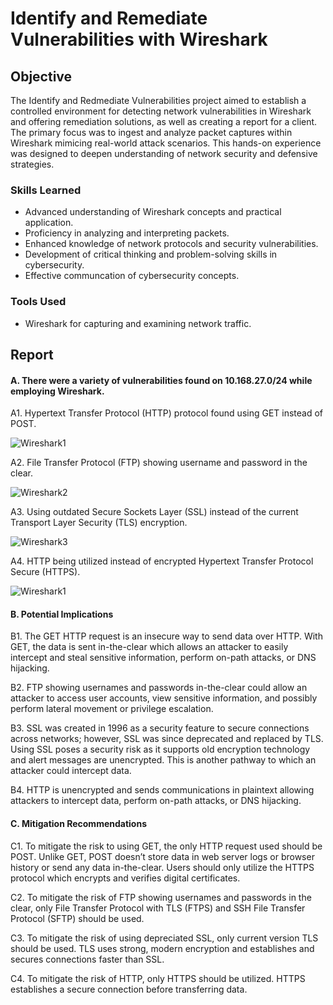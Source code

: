 # Identify and Remediate Vulnerabilities with Wireshark

## Objective

The Identify and Redmediate Vulnerabilities project aimed to establish a controlled environment for detecting network vulnerabilities in Wireshark and offering remediation solutions, as well as creating a report for a client. The primary focus was to ingest and analyze packet captures within Wireshark mimicing real-world attack scenarios. This hands-on experience was designed to deepen understanding of network security and defensive strategies.

### Skills Learned

- Advanced understanding of Wireshark concepts and practical application.
- Proficiency in analyzing and interpreting packets.
- Enhanced knowledge of network protocols and security vulnerabilities.
- Development of critical thinking and problem-solving skills in cybersecurity.
- Effective communcation of cybersecurity concepts.

### Tools Used

- Wireshark for capturing and examining network traffic.

## Report

#### A.	There were a variety of vulnerabilities found on 10.168.27.0/24 while employing Wireshark. 



A1. Hypertext Transfer Protocol (HTTP) protocol found using GET instead of POST. 

![Wireshark1](https://github.com/CaiBytes/Identify-and-Remediate-Vulnerabilities-w-Wireshark/assets/160355470/ff3c59e2-8fbc-4f2b-8464-bd19dac8bcf1)

A2. File Transfer Protocol (FTP) showing username and password in the clear. 

![Wireshark2](https://github.com/CaiBytes/Identify-and-Remediate-Vulnerabilities-w-Wireshark/assets/160355470/14803ff3-731c-45db-9366-df13e06a9df4)

A3. Using outdated Secure Sockets Layer (SSL) instead of the current Transport Layer Security (TLS) encryption.

![Wireshark3](https://github.com/CaiBytes/Identify-and-Remediate-Vulnerabilities-w-Wireshark/assets/160355470/275c6dc9-4023-47aa-a0f2-d2aa26b3344f)


A4. HTTP being utilized instead of encrypted Hypertext Transfer Protocol Secure (HTTPS).

![Wireshark1](https://github.com/CaiBytes/Identify-and-Remediate-Vulnerabilities-w-Wireshark/assets/160355470/24b22942-d1d0-4469-8fbe-46fb6354fea3)


#### B.	Potential Implications
B1. The GET HTTP request is an insecure way to send data over HTTP. With GET, the data is sent in-the-clear which allows an attacker to easily intercept and steal sensitive information, perform on-path attacks, or DNS hijacking. 

B2. FTP showing usernames and passwords in-the-clear could allow an attacker to access user accounts, view sensitive information, and possibly perform lateral movement or privilege escalation. 

B3. SSL was created in 1996 as a security feature to secure connections across networks; however, SSL was since deprecated and replaced by TLS. Using SSL poses a security risk as it supports old encryption technology and alert messages are unencrypted. This is another pathway to which an attacker could intercept data. 

B4. HTTP is unencrypted and sends communications in plaintext allowing attackers to intercept data, perform on-path attacks, or DNS hijacking.

#### C.	Mitigation Recommendations

C1.   To mitigate the risk to using GET, the only HTTP request used should be POST. Unlike GET, POST doesn’t store data in web server logs or browser history or send any data in-the-clear. Users should only utilize the HTTPS protocol which encrypts and verifies digital certificates. 

C2.  To mitigate the risk of FTP showing usernames and passwords in the clear, only File Transfer Protocol with TLS (FTPS) and SSH File Transfer Protocol (SFTP) should be used.

C3.  To mitigate the risk of using depreciated SSL, only current version TLS should be used. TLS uses strong, modern encryption and establishes and secures connections faster than SSL. 

C4. To mitigate the risk of HTTP, only HTTPS should be utilized. HTTPS establishes a secure connection before transferring data. 


